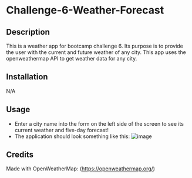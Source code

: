 # Challenge-6-Weather-Forecast

## Description
This is a weather app for bootcamp challenge 6. Its purpose is to provide the user with the current and future weather of any city.
This app uses the openweathermap API to get weather data for any city.

## Installation
N/A

## Usage
- Enter a city name into the form on the left side of the screen to see its current weather and five-day forecast!
- The application should look something like this:
![image](https://github.com/JenryHenry/Challenge-6-Weather-Forecast/assets/148904372/56a9e51a-9230-49c6-9a01-c4c51de4429e)

## Credits
Made with OpenWeatherMap: (https://openweathermap.org/)
